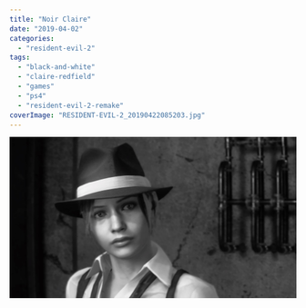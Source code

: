 ```yaml
---
title: "Noir Claire"
date: "2019-04-02"
categories: 
  - "resident-evil-2"
tags: 
  - "black-and-white"
  - "claire-redfield"
  - "games"
  - "ps4"
  - "resident-evil-2-remake"
coverImage: "RESIDENT-EVIL-2_20190422085203.jpg"
---
```


[![](images/RESIDENT-EVIL-2_20190422085203.jpg)](https://davidpeach.co.uk/wp-content/uploads/2023/01/RESIDENT-EVIL-2_20190422085203.jpg)
